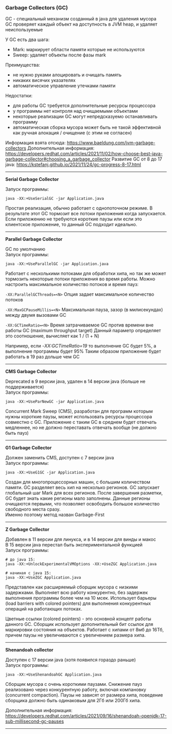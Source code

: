 ### Garbage Collectors (GC)


GC - специальный механизм созданный в java для удаления мусора  
GC проверяет каждый объект на доступность в JVM heap, и удаляет неиспользуемые

У GC есть два шага:
- Mark: маркирует области памяти которые не используются
- Sweep: удаляет объекты после фазы mark

Преимущества:
- не нужно руками алоцировать и очищать память
- никаких висячих указателях
- автоматическое управление утечками памяти

Недостатки:
- для работы GC требуется дополнительные ресурсы процессора
- у программы нет контроля над очищаемыми объектами
- некоторые реализации GC могут непредсказуемо останавливать программу
- автоматическая сборка мусора может быть не такой эффективной как ручная алокация / очищение (с этим не согласен)


Информация взята отсюда: https://www.baeldung.com/jvm-garbage-collectors
Дополнительная информация: https://developers.redhat.com/articles/2021/11/02/how-choose-best-java-garbage-collector#choosing_a_garbage_collector
Развитие GC от 8 до 17 java: https://kstefanj.github.io/2021/11/24/gc-progress-8-17.html


---

**Serial Garbage Collector**

Запуск программы:
```shell
java -XX:+UseSerialGC -jar Application.java
```

Простая реализация, обычно работает с однопоточном режиме. В результате этот GC тормозит все потоки
приложения когда запускается. Если приложению не требуются короткие паузы или если это клиентское приложение,
то данный GC подходит идеально.



---

**Parallel Garbage Collector**

GC по умолчанию  
Запуск программы:
```shell
java -XX:+UseParallelGC -jar Application.java
```

Работает с несколькими потоками для обработки хипа, но так же может тормозить некоторые потоки приложения во время работы.
Можно настроить максимальное количество потоков и время пауз:  

`-XX:ParallelGCThreads=<N>`
Опция задает максимальное количество потоков

`-XX:MaxGCPauseMillis=<N>`
Максимальная пауза, зазор (в милисекундах) между двумя вызовами GC

`-XX:GCTimeRatio=<N>`
Время затрачиваемое GC против времени вне работы GC (maximum throughput target)
Данный параметр определяет это соотношение, вычисляет как 1 / (1 + N)

Например, если _-XX:GCTimeRatio=19_ то выполнение GC будет 5%, а выполнение программы будет 95%
Таким образом приложение будет работать в 19 раз дольше чем GC



---

**CMS Garbage Collector**

Deprecated в 9 версии java, удален в 14 версии java (больше не поддерживается)  
Запуск программы:
```shell
java -XX:+UseParNewGC -jar Application.java
```

Concurrent Mark Sweep (CMS), разработан для программ которым нужны короткие паузы, может использовать
ресурсы процессора совместно с GC. Приложение с таким GC в среднем будет отвечать медленнее, но
не должно переставать отвечать вообще (не должно быть пауз)



---

**G1 Garbage Collector**

Должен заменить CMS, доступен с 7 версии java   
Запуск программы:
```shell
java -XX:+UseG1GC -jar Application.java
```

Создан для многопроцессорных машин, с большим количеством памяти.
GC разделяет весь хип на несколько регионов. GC запускает глобальный шаг Mark для всех регионов.
После завершения разметки, GC будет знать какие регионы мало заполнены. Данные регионы очищаются первыми,
что позволяет освободить большое количество свободного места сразу.  
Именно поэтому метод назван Garbage-First



---

**Z Garbage Collector**

Добавлен в 11 версии для линукса, и в 14 версии для винды и макос  
В 15 версии java перестал быть экспериментальной функцией  
Запуск программы:
```shell
# до java 15:
java -XX:+UnlockExperimentalVMOptions -XX:+UseZGC Application.java

# начиная с java 15:
java -XX:+UseZGC Application.java
```

Представлен как расширяемый сборщик мусора с низкими задержками. Выполняет всю работу конкурентно,
без задержек выполнения программы более чем на 10 мсек. Использует барьеры (load barriers with colored pointers)
для выполнения конкурентных операций на работающих потоках.

Цветные ссылки (colored pointers) - это основной концепт работы данного GC. Сборщик использует дополнительный
бит ссылок для маркировки состояния на объектов. Работает с хипами от 8мб до 16Тб, причем паузы не увеличиваются
с увеличением размера хипа.



---

**Shenandoah collector**

Доступен с 17 версии java (хотя появился гораздо раньше)  
Запуск программы:
```shell
java -XX:+UseShenandoahGC Application.java
```

Сборщик мусора с очень короткими паузами. Снижение пауз реализовано через конкурентную работу,
включая компановку (concurrent compaction). Паузы не зависят от размера хипа, поведение сборщика 
должно быть одинаковым для 2Гб или 200Гб хипа.

Дополнительная информация: https://developers.redhat.com/articles/2021/09/16/shenandoah-openjdk-17-sub-millisecond-gc-pauses



---

